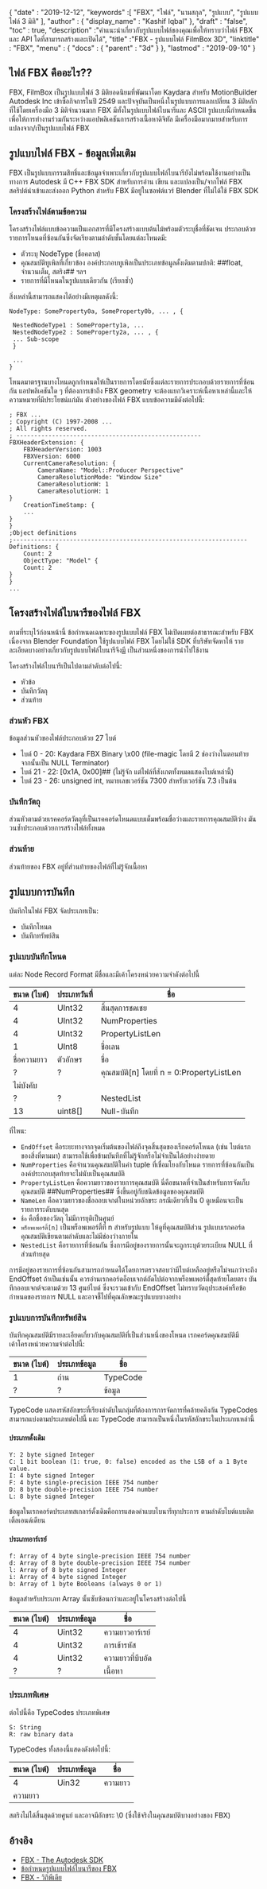 {
  "date" : "2019-12-12",
  "keywords" :[ "FBX", "ไฟล์", "นามสกุล", "รูปแบบ", "รูปแบบไฟล์ 3 มิติ" ],
  "author" : {
    "display_name" : "Kashif Iqbal"
},
  "draft" : "false",
  "toc" : true,
  "description" :"คำแนะนำเกี่ยวกับรูปแบบไฟล์ของคุณเพื่อให้ทราบว่าไฟล์ FBX และ API ใดที่สามารถสร้างและเปิดได้",
  "title" :"FBX - รูปแบบไฟล์ FilmBox 3D",
  "linktitle" : "FBX",
  "menu" : {
    "docs" : {
      "parent" : "3d"
}
},
  "lastmod" : "2019-09-10"
}

## ไฟล์ FBX คืออะไร??

FBX, FilmBox เป็นรูปแบบไฟล์ 3 มิติยอดนิยมที่พัฒนาโดย Kaydara สำหรับ MotionBuilder Autodesk Inc เข้าซื้อกิจการในปี 2549 และปัจจุบันเป็นหนึ่งในรูปแบบการแลกเปลี่ยน 3 มิติหลักที่ใช้โดยเครื่องมือ 3 มิติจำนวนมาก FBX มีทั้งในรูปแบบไฟล์ไบนารีและ ASCII รูปแบบนี้กำหนดขึ้นเพื่อให้การทำงานร่วมกันระหว่างแอปพลิเคชันการสร้างเนื้อหาดิจิทัล มีเครื่องมือมากมายสำหรับการแปลงจาก/เป็นรูปแบบไฟล์ FBX

## รูปแบบไฟล์ FBX - ข้อมูลเพิ่มเติม

FBX เป็นรูปแบบกรรมสิทธิ์และข้อมูลจำเพาะเกี่ยวกับรูปแบบไฟล์ไบนารียังไม่พร้อมใช้งานอย่างเป็นทางการ Autodesk มี C++ FBX SDK สำหรับการอ่าน เขียน และแปลงเป็น/จากไฟล์ FBX สคริปต์นำเข้าและส่งออก Python สำหรับ FBX มีอยู่ในซอฟต์แวร์ Blender ที่ไม่ได้ใช้ FBX SDK

### โครงสร้างไฟล์ตามข้อความ

โครงสร้างไฟล์แบบข้อความเป็นเอกสารที่มีโครงสร้างแบบต้นไม้พร้อมตัวระบุชื่อที่ชัดเจน ประกอบด้วยรายการโหนดที่ซ้อนกันซึ่งจัดเรียงตามลำดับชั้นโดยแต่ละโหนดมี:

* ตัวระบุ NodeType (ชื่อคลาส)
* คุณสมบัติทูเพิลที่เกี่ยวข้อง องค์ประกอบทูเพิลเป็นประเภทข้อมูลดั้งเดิมตามปกติ: ##float, จำนวนเต็ม, สตริง## ฯลฯ
* รายการที่มีโหนดในรูปแบบเดียวกัน (เรียกซ้ำ)

สิ่งเหล่านี้สามารถแสดงได้อย่างมีเหตุผลดังนี้:

```
NodeType: SomeProperty0a, SomeProperty0b, ... , {

 NestedNodeType1 : SomeProperty1a, ...
 NestedNodeType2 : SomeProperty2a, ... , {
 ... Sub-scope
 }

 ...
}
```

โหนดมาตรฐานบางโหนดถูกกำหนดให้เป็นรายการโดยนัยซึ่งแต่ละรายการประกอบด้วยรายการที่ซ้อนกัน แอปพลิเคชันใด ๆ ที่ต้องการเข้าถึง FBX geometry จะต้องแยกวิเคราะห์เนื้อหาเหล่านี้และให้ความหมายที่มีประโยชน์แก่มัน ตัวอย่างของไฟล์ FBX แบบข้อความมีดังต่อไปนี้:

```
; FBX ...
; Copyright (C) 1997-2008 ...
; All rights reserved.
; ----------------------------------------------------
FBXHeaderExtension: {
    FBXHeaderVersion: 1003
    FBXVersion: 6000
    CurrentCameraResolution: {
        CameraName: "Model::Producer Perspective"
        CameraResolutionMode: "Window Size"
        CameraResolutionW: 1
        CameraResolutionH: 1
}
    CreationTimeStamp: {
    ...
}
}
;Object definitions
;------------------------------------------------------------------
Definitions: {
    Count: 2
    ObjectType: "Model" {
    Count: 2
}
}
...
```

## โครงสร้างไฟล์ไบนารีของไฟล์ FBX

ตามที่ระบุไว้ก่อนหน้านี้ ข้อกำหนดเฉพาะของรูปแบบไฟล์ FBX ไม่เปิดเผยต่อสาธารณะสำหรับ FBX เนื่องจาก Blender Foundation ใช้รูปแบบไฟล์ FBX โดยไม่ใช้ SDK ที่บริษัทจัดหาให้ รายละเอียดบางอย่างเกี่ยวกับรูปแบบไฟล์ไบนารีจึง[มี](https://code.blender.org/2013/08/fbx-binary-file-format-specification/) เป็นส่วนหนึ่งของการนำไปใช้งาน

โครงสร้างไฟล์ไบนารีเป็นไปตามลำดับต่อไปนี้:

* หัวข้อ
* บันทึกวัตถุ
* ส่วนท้าย

### ส่วนหัว FBX

ข้อมูลส่วนหัวของไฟล์ประกอบด้วย 27 ไบต์

* ไบต์ 0 - 20: Kaydara FBX Binary \x00 (file-magic โดยมี 2 ช่องว่างในตอนท้าย จากนั้นเป็น NULL Terminator)
* ไบต์ 21 - 22: [0x1A, 0x00]## (ไม่รู้จัก แต่ไฟล์ที่สังเกตทั้งหมดแสดงไบต์เหล่านี้)
* ไบต์ 23 - 26: unsigned int, หมายเลขเวอร์ชัน 7300 สำหรับเวอร์ชัน 7.3 เป็นต้น

### บันทึกวัตถุ ###

ส่วนหัวตามด้วยเรคคอร์ดวัตถุที่เป็นเรคคอร์ดโหนดแบบเต็มพร้อมชื่อว่างและรายการคุณสมบัติว่าง มันวนซ้ำประกอบด้วยการสร้างไฟล์ทั้งหมด

### ส่วนท้าย ###

ส่วนท้ายของ FBX อยู่ที่ส่วนท้ายของไฟล์ที่ไม่รู้จักเนื้อหา

## รูปแบบการบันทึก ##

บันทึกในไฟล์ FBX จัดประเภทเป็น:

* บันทึกโหนด
* บันทึกทรัพย์สิน

### รูปแบบบันทึกโหนด ###

แต่ละ Node Record Format มีชื่อและมีเค้าโครงหน่วยความจำดังต่อไปนี้


|ขนาด (ไบต์)|ประเภทวันที่|ชื่อ
--- | ---|---|
|4|UInt32|สิ้นสุดการชดเชย
|4|UInt32|NumProperties
|4|UInt32|PropertyListLen
|1|UInt8|ชื่อเลน
|ชื่อความยาว|ตัวอักษร|ชื่อ
|?|?|คุณสมบัติ[n] โดยที่ n = 0:PropertyListLen
|ไม่บังคับ| |
|?|?|NestedList
|13|uint8[]|Null-บันทึก

ที่ไหน:

* `EndOffset` คือระยะทางจากจุดเริ่มต้นของไฟล์ถึงจุดสิ้นสุดของเร็กคอร์ดโหนด (เช่น ไบต์แรกของสิ่งที่ตามมา) สามารถใช้เพื่อข้ามบันทึกที่ไม่รู้จักหรือไม่จำเป็นได้อย่างง่ายดาย
* `NumProperties` คือจำนวนคุณสมบัติในค่า tuple ที่เชื่อมโยงกับโหนด รายการที่ซ้อนกันเป็นองค์ประกอบสุดท้ายจะไม่นับเป็นคุณสมบัติ
* `PropertyListLen` คือความยาวของรายการคุณสมบัติ นี่คือขนาดที่จำเป็นสำหรับการจัดเก็บคุณสมบัติ ##NumProperties## ซึ่งขึ้นอยู่กับชนิดข้อมูลของคุณสมบัติ
* `NameLen` คือความยาวของชื่อออบเจกต์ในหน่วยอักขระ กรณีเดียวที่เป็น 0 ดูเหมือนจะเป็นรายการระดับบนสุด
* `ชื่อ` คือชื่อของวัตถุ ไม่มีการยุติเป็นศูนย์
* `พร็อพเพอร์ตี้[n]` เป็นพร็อพเพอร์ตี้ที่ n สำหรับรูปแบบ ให้ดูที่คุณสมบัติส่วน รูปแบบเรกคอร์ด คุณสมบัติเขียนตามลำดับและไม่มีช่องว่างภายใน
* `NestedList` คือรายการที่ซ้อนกัน ซึ่งการมีอยู่ของรายการนั้นจะถูกระบุด้วยระเบียน NULL ที่ส่วนท้ายสุด

การมีอยู่ของรายการที่ซ้อนกันสามารถกำหนดได้โดยการตรวจสอบว่ามีไบต์เหลืออยู่หรือไม่จนกว่าจะถึง EndOffset ถ้าเป็นเช่นนั้น ควรอ่านเรกคอร์ดอ็อบเจกต์ถัดไปต่อจากพร็อพเพอร์ตี้สุดท้ายโดยตรง บันทึกออบเจกต์จะตามด้วย 13 ศูนย์ไบต์ ซึ่งจะรวมเข้ากับ EndOffset ไม่ทราบวัตถุประสงค์หรือข้อกำหนดของรายการ NULL และอาจชี้ไปที่คุณลักษณะรูปแบบบางอย่าง

### รูปแบบการบันทึกทรัพย์สิน ###

บันทึกคุณสมบัติมีรายละเอียดเกี่ยวกับคุณสมบัติที่เป็นส่วนหนึ่งของโหนด เรกคอร์ดคุณสมบัติมีเค้าโครงหน่วยความจำต่อไปนี้:


|ขนาด (ไบต์)|ประเภทข้อมูล|ชื่อ
--- | --- | ---
|1|ถ่าน|TypeCode
|?|?|ข้อมูล

TypeCode แสดงรหัสอักขระที่เรียงลำดับในกลุ่มที่ต้องการการจัดการที่คล้ายคลึงกัน TypeCodes สามารถแบ่งตามประเภทต่อไปนี้ และ TypeCode สามารถเป็นหนึ่งในรหัสอักขระในประเภทเหล่านี้

#### ประเภทดั้งเดิม ####

```
Y: 2 byte signed Integer
C: 1 bit boolean (1: true, 0: false) encoded as the LSB of a 1 Byte value.
I: 4 byte signed Integer
F: 4 byte single-precision IEEE 754 number
D: 8 byte double-precision IEEE 754 number
L: 8 byte signed Integer
```

ข้อมูลในเรกคอร์ดประเภทสเกลาร์ดั้งเดิมคือการแสดงค่าแบบไบนารีทุกประการ ตามลำดับไบต์แบบลิตเติ้ลเอนด์เดียน

#### ประเภทอาร์เรย์ ####

```
f: Array of 4 byte single-precision IEEE 754 number
d: Array of 8 byte double-precision IEEE 754 number
l: Array of 8 byte signed Integer
i: Array of 4 byte signed Integer
b: Array of 1 byte Booleans (always 0 or 1)
```

ข้อมูลสำหรับประเภท Array นั้นซับซ้อนกว่าและอยู่ในโครงสร้างต่อไปนี้


|ขนาด (ไบต์)|ประเภทข้อมูล|ชื่อ
--- | --- | ---
|4|Uint32|ความยาวอาร์เรย์
|4|Uint32|การเข้ารหัส
|4|Uint32|ความยาวที่บีบอัด
|?|?|เนื้อหา

### ประเภทพิเศษ ###

ต่อไปนี้คือ TypeCodes ประเภทพิเศษ

```
S: String
R: raw binary data
```

TypeCodes ทั้งสองนี้แสดงดังต่อไปนี้:


|ขนาด (ไบต์)|ประเภทข้อมูล|ชื่อ
--- | --- | ---
|4|Uin32|ความยาว
|ความยาว| |

สตริงไม่ได้สิ้นสุดด้วยศูนย์ และอาจมีอักขระ \0 (ซึ่งใช้จริงในคุณสมบัติบางอย่างของ FBX)

## อ้างอิง ##

* [FBX - The Autodesk SDK](https://help.autodesk.com/view/FBX/2017/ENU/)
* [ข้อกำหนดรูปแบบไฟล์ไบนารีของ FBX](https://code.blender.org/2013/08/fbx-binary-file-format-specification/)
* [FBX - วิกิพีเดีย](https://en.wikipedia.org/wiki/FBX#File_format)

